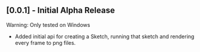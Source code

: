## [0.0.1] - Initial Alpha Release
Warning: Only tested on Windows

* Added initial api for creating a Sketch, running that sketch and rendering every frame to png files.
